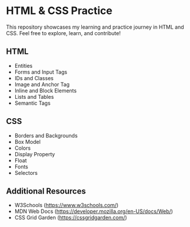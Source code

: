 # HTML & CSS Practice

This repository showcases my learning and practice journey in HTML and CSS. Feel free to explore, learn, and contribute!


## HTML

- Entities
- Forms and Input Tags
- IDs and Classes
- Image and Anchor Tag
- Inline and Block Elements
- Lists and Tables
- Semantic Tags 

## CSS

- Borders and Backgrounds
- Box Model
- Colors
- Display Property
- Float
- Fonts
- Selectors

## Additional Resources

* W3Schools (https://www.w3schools.com/)
* MDN Web Docs (https://developer.mozilla.org/en-US/docs/Web/)
* CSS Grid Garden (https://cssgridgarden.com/)
